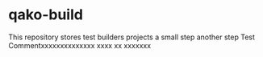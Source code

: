 # qako-build
This repository stores test builders projects a small step another step
Test Commentxxxxxxxxxxxxxx xxxx xx xxxxxxx
